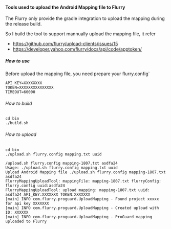 #### Tools used to upload the Android Mapping file to Flurry 

The Flurry only provide the gradle integration to upload the mapping during the release build.

So I build the tool to support mannually upload the mapping file, it refer 
-  https://github.com/flurry/upload-clients/issues/15
-  https://developer.yahoo.com/flurry/docs/api/code/apptoken/


##### How to use
Before upload the mapping file, you need prepare your flurry.config`

```
API_KEY=XXXXXXXX
TOKEN=XXXXXXXXXXXXXXX
TIMEOUT=60000
```

###### How to build
```
cd bin
./build.sh

```

###### How to upload 
```
cd bin
./upload.sh flurry.config mapping.txt uuid
```
```
/upload.sh flurry.config mapping-1807.txt asdfa24 
Usage: ./upload.sh flurry.config mapping.txt uuid
Upload Android Mapping file ./upload.sh flurry.config mapping-1807.txt asdfa24
FlurryMappingUploadTool: mappingFile: mapping-1807.txt flurryConfig: flurry.config uuid:asdfa24
FlurryMappingUploadTool: upload mapping: mapping-1807.txt uuid: asdfa24 API_KEY:XXXXXXX TOKEN:XXXXXXX
[main] INFO com.flurry.proguard.UploadMapping - Found project xxxxx for api key XXXXXXX 
[main] INFO com.flurry.proguard.UploadMapping - Created upload with ID: XXXXXX 
[main] INFO com.flurry.proguard.UploadMapping - ProGuard mapping uploaded to Flurry
```

